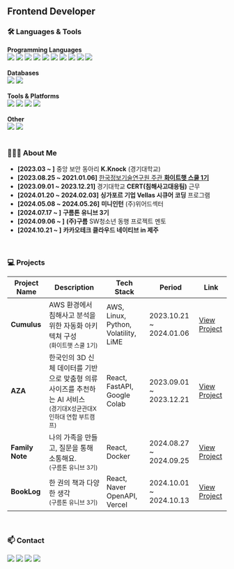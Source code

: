 ## Frontend Developer

### 🛠️ Languages & Tools

<div>
  <strong>Programming Languages</strong><br />
  <img src="https://img.shields.io/badge/C-00599C?style=flat&logo=c&logoColor=white" />
  <img src="https://img.shields.io/badge/Python-3776AB?style=flat&logo=python&logoColor=white" />
  <img src="https://img.shields.io/badge/HTML-E34F26?style=flat&logo=html5&logoColor=white" />
  <img src="https://img.shields.io/badge/CSS-1572B6?style=flat&logo=css3&logoColor=white" />
  <img src="https://img.shields.io/badge/JavaScript-F7DF1E?style=flat&logo=javascript&logoColor=black" />
  <img src="https://img.shields.io/badge/TypeScript-007ACC?style=flat&logo=typescript&logoColor=white" />
  <img src="https://img.shields.io/badge/React-61DAFB?style=flat&logo=react&logoColor=black" />
  <img src="https://img.shields.io/badge/Node.js-339933?style=flat&logo=node.js&logoColor=white" />
  <img src="https://img.shields.io/badge/Express-000000?style=flat&logo=express&logoColor=white" />
  <img src="https://img.shields.io/badge/FastAPI-005571?style=flat&logo=fastapi&logoColor=white" />
</div>


<br />

<div>
  <strong>Databases</strong><br />
  <img src="https://img.shields.io/badge/MySQL-4479A1?style=flat&logo=mysql&logoColor=white" />
  <img src="https://img.shields.io/badge/MongoDB-47A248?style=flat&logo=mongodb&logoColor=white" />
</div>

<br />

<div>
  <strong>Tools & Platforms</strong><br />
  <img src="https://img.shields.io/badge/Linux-FCC624?style=flat&logo=linux&logoColor=black" />
  <img src="https://img.shields.io/badge/AWS-232F3E?style=flat&logo=amazonaws&logoColor=white" />
  <img src="https://img.shields.io/badge/Azure-0089D6?style=flat&logo=microsoftazure&logoColor=white" />
  <img src="https://img.shields.io/badge/Docker-2496ED?style=flat&logo=docker&logoColor=white" />
</div>

<br />

<div>
  <strong>Other</strong><br />
  <img src="https://img.shields.io/badge/Notion-000000?style=flat&logo=notion&logoColor=white" />
  <img src="https://img.shields.io/badge/GitHub-181717?style=flat&logo=github&logoColor=white" />
</div>


<br />

### 👩🏻‍💻 About Me

- **[2023.03 ~ ]** 중앙 보안 동아리 **K.Knock** (경기대학교)
- **[2023.08.25 ~ 2021.01.06]** [한국정보기술연구원 주관 **화이트햇 스쿨 1기**](https://m.ddaily.co.kr/page/view/2023083118071281749)
- **[2023.09.01 ~ 2023.12.21]** 경기대학교 **CERT(침해사고대응팀)** 근무
- **[2024.01.20 ~ 2024.02.03]** **싱가포르 기업 Vellas 시큐어 코딩** 프로그램
- **[2024.05.08 ~ 2024.05.26]** **미니인턴** (주)위어드섹터
- **[2024.07.17 ~ ]** **구름톤 유니브 3기**
- **[2024.09.06 ~ ]** **(주)구름** SW청소년 동행 프로젝트 멘토
- **[2024.10.21 ~ ]** **카카오테크 클라우드 네이티브 in 제주**

<br />

### 💻 Projects

| Project Name                               | Description                                                  | Tech Stack                                     | Period           | Link                                    |
|--------------------------------------------|--------------------------------------------------------------|------------------------------------------------|------------------|-----------------------------------------|
| **Cumulus**                                | AWS 환경에서 침해사고 분석을 위한 자동화 아키텍쳐 구성<br/><sub> (화이트햇 스쿨 1기)</sub> | AWS, Linux, Python, Volatility, LiME | 2023.10.21 ~ 2024.01.06 | [View Project](https://github.com/Cumulus-AWS/Auto-IR-Analysis_Architecture_In_AWS)   |
| **AZA**                                    | 한국인의 3D 신체 데이터를 기반으로 맞춤형 의류 사이즈를 추천하는 AI 서비스<br/><sub> (경기대X성균관대X인하대 연합 부트캠프)</sub> | React, FastAPI, Google Colab | 2023.09.01 ~ 2023.12.21 | [View Project](https://github.com/AZA-BootCamp/Frontend.git)   |
| **Family Note**                            | 나의 가족을 만들고, 질문을 통해 소통해요.<br/><sub> (구름톤 유니브 3기)</sub> | React, Docker | 2024.08.27 ~ 2024.09.25 | [View Project](https://github.com/9oormthonUNIV-3th-KGU/family-note-ui.git)   |
| **BookLog**                                | 한 권의 책과 다양한 생각<br/><sub> (구름톤 유니브 3기)</sub>                               | React, Naver OpenAPI, Vercel | 2024.10.01 ~ 2024.10.13 | [View Project](https://github.com/team1-booklog/Frontend.git)   |

<br />

### 📫 Contact

<div>
  <a href="https://gmlwlsl.tistory.com/"><img src="https://img.shields.io/badge/Tistory-000000?style=flat&logo=Tistory&logoColor=white"/></a>
  <a href="https://www.notion.so/gmlwlsl/Resume-Park-Heejin-57a9a3c2184e4defa8207bdb6d055bc2"><img src="https://img.shields.io/badge/Notion-AF8F6F?style=flat&logo=Notion&logoColor=white"/></a>
  <a href="https://www.linkedin.com/public-profile/settings?trk=d_flagship3_profile_self_view_public_profile"><img src="https://img.shields.io/badge/LinkedIn-3b5998?style=flat&logo=LinkedIn&logoColor=white" /></a>
  <a href="mailto:heejin094@kyonggi.ac.kr"><img src="https://img.shields.io/badge/Gmail-EA4335?style=flat&logo=Gmail&logoColor=white"/></a>
</div>

